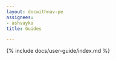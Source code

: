 ```yaml
---
layout: docwithnav-pe
assignees:
- ashvayka
title: Guides

---
```


{% include docs/user-guide/index.md %}
